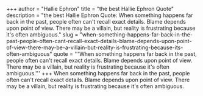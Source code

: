 +++
author = "Hallie Ephron"
title = "the best Hallie Ephron Quote"
description = "the best Hallie Ephron Quote: When something happens far back in the past, people often can't recall exact details. Blame depends upon point of view. There may be a villain, but reality is frustrating because it's often ambiguous."
slug = "when-something-happens-far-back-in-the-past-people-often-cant-recall-exact-details-blame-depends-upon-point-of-view-there-may-be-a-villain-but-reality-is-frustrating-because-its-often-ambiguous"
quote = '''When something happens far back in the past, people often can't recall exact details. Blame depends upon point of view. There may be a villain, but reality is frustrating because it's often ambiguous.'''
+++
When something happens far back in the past, people often can't recall exact details. Blame depends upon point of view. There may be a villain, but reality is frustrating because it's often ambiguous.

